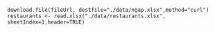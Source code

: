     download.file(fileUrl, destfile="./data/ngap.xlsx",method="curl")
    restaurants <- read.xlsx("./data/restaurants.xlsx", sheetIndex=1,header=TRUE)
    
